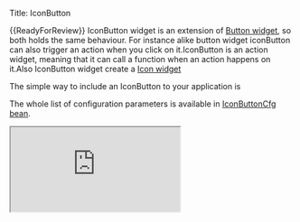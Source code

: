 Title: IconButton


{{ReadyForReview}}
IconButton widget is an extension of [Button widget](button), so both holds the same behaviour. For instance alike button widget iconButton can also trigger an action when you click on it.IconButton is an action widget, meaning that it can call a function when an action happens on it.Also IconButton widget create a [Icon widget](icon)

The simple way to include an IconButton to your application is

<script src='http://snippets.ariatemplates.com/snippets/%VERSION%/widgets/iconbutton/Snippet.tpl' defer></script>

The whole list of configuration parameters is available in [IconButtonCfg bean](http://ariatemplates.com/api/#aria.widgets.CfgBeans:IconButtonCfg).

<iframe class='samples' src='http://snippets.ariatemplates.com/samples/%VERSION%/widgets/iconbutton/' />

## Styling
Styling your buttons can be done by changing the properties of your widget or applying a sclass or changing the icon. 

<iframe class='samples' src='http://snippets.ariatemplates.com/samples/%VERSION%/widgets/iconbutton/styling/' />

## Binding
The following properties are bindable for IconButton widget
* selected
* disabled
* tooltip
For more information please read the article on [widget bindings](widget_bindings).

<script src='http://snippets.ariatemplates.com/snippets/%VERSION%/widgets/iconbutton/Snippet.tpl' defer></script>

<iframe class='samples' src='http://snippets.ariatemplates.com/samples/%VERSION%/widgets/iconbutton/binding/' />